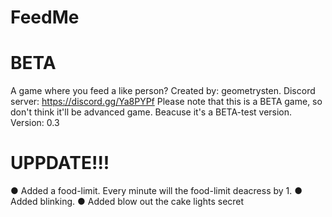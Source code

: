 # FeedMe
# BETA
A game where you feed a like person? Created by: geometrysten. Discord server: https://discord.gg/Ya8PYPf
Please note that this is a BETA game, so don't think it'll be advanced game. Beacuse it's a BETA-test version.
Version: 0.3

# UPPDATE!!!
● Added a food-limit. Every minute will the food-limit deacress by 1.
● Added blinking.
● Added blow out the cake lights secret

